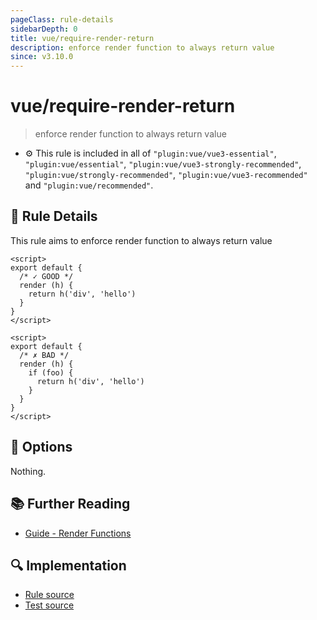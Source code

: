 ```yaml
---
pageClass: rule-details
sidebarDepth: 0
title: vue/require-render-return
description: enforce render function to always return value
since: v3.10.0
---
```

# vue/require-render-return
> enforce render function to always return value

- :gear: This rule is included in all of `"plugin:vue/vue3-essential"`, `"plugin:vue/essential"`, `"plugin:vue/vue3-strongly-recommended"`, `"plugin:vue/strongly-recommended"`, `"plugin:vue/vue3-recommended"` and `"plugin:vue/recommended"`.

## :book: Rule Details

This rule aims to enforce render function to always return value

<eslint-code-block :rules="{'vue/require-render-return': ['error']}">

```vue
<script>
export default {
  /* ✓ GOOD */
  render (h) {
    return h('div', 'hello')
  }
}
</script>
```

</eslint-code-block>

<eslint-code-block :rules="{'vue/require-render-return': ['error']}">

```vue
<script>
export default {
  /* ✗ BAD */
  render (h) {
    if (foo) {
      return h('div', 'hello')
    }
  }
}
</script>
```

</eslint-code-block>

## :wrench: Options

Nothing.

## :books: Further Reading

- [Guide - Render Functions](https://v3.vuejs.org/guide/render-function.html)

## :mag: Implementation

- [Rule source](https://github.com/vuejs/eslint-plugin-vue/blob/master/lib/rules/require-render-return.js)
- [Test source](https://github.com/vuejs/eslint-plugin-vue/blob/master/tests/lib/rules/require-render-return.js)
